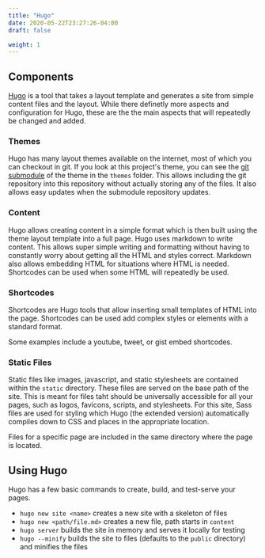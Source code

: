 ```yaml
---
title: "Hugo"
date: 2020-05-22T23:27:26-04:00
draft: false

weight: 1
---
```


## Components

[Hugo](https://gohugo.io/) is a tool that takes a layout template and generates a site from simple content files and the layout.
While there definetly more aspects and configuration for Hugo, these are the the main aspects that will repeatedly be changed and added.

### Themes

Hugo has many layout themes available on the internet, most of which you can checkout in git. If you look at this project's theme,
you can see the [git submodule](https://git-scm.com/book/en/v2/Git-Tools-Submodules) of the theme in the `themes` folder. This allows
including the git repository into this repository without actually storing any of the files. It also allows easy updates when the
submodule repository updates.

### Content

Hugo allows creating content in a simple format which is then built using the theme layout template into a full page.
Hugo uses markdown to write content. This allows super simple writing and formatting without having to constantly worry about getting all the HTML and styles correct.
Markdown also allows embedding HTML for situations where HTML is needed. Shortcodes can be used when some HTML will repeatedly be used.

### Shortcodes

Shortcodes are Hugo tools that allow inserting small templates of HTML into the page. Shortcodes can be used add complex styles or elements with a standard format.

Some examples include a youtube, tweet, or gist embed shortcodes.

### Static Files
Static files like images, javascript, and static stylesheets are contained within the `static` directory. These files are served on the base path of the site. This is meant for files taht should be universally accessible for all your pages, such as logos, favicons, scripts, and stylesheets. For this site, Sass files are used for styling which Hugo (the extended version) automatically compiles down to CSS and places in the appropriate location.

Files for a specific page are included in the same directory where the page is located.

## Using Hugo

Hugo has a few basic commands to create, build, and test-serve your pages.

* `hugo new site <name>` creates a new site with a skeleton of files
* `hugo new <path/file.md>` creates a new file, path starts in `content`
* `hugo server` builds the site in memory and serves it locally for testing
* `hugo --minify` builds the site to files (defaults to the `public` directory) and minifies the files



[Shortcodes]: https://gohugo.io/content-management/shortcodes/
